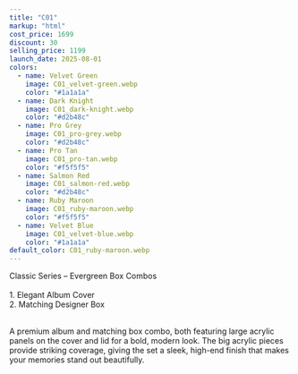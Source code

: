 ```yaml
---
title: "C01"
markup: "html"
cost_price: 1699
discount: 30
selling_price: 1199
launch_date: 2025-08-01
colors:
  - name: Velvet Green
    image: C01_velvet-green.webp
    color: "#1a1a1a"
  - name: Dark Knight
    image: C01_dark-knight.webp
    color: "#d2b48c"
  - name: Pro Grey
    image: C01_pro-grey.webp
    color: "#d2b48c"
  - name: Pro Tan
    image: C01_pro-tan.webp
    color: "#f5f5f5"
  - name: Salmon Red
    image: C01_salmon-red.webp
    color: "#d2b48c"
  - name: Ruby Maroon
    image: C01_ruby-maroon.webp
    color: "#f5f5f5"
  - name: Velvet Blue
    image: C01_velvet-blue.webp
    color: "#1a1a1a"
default_color: C01_ruby-maroon.webp
---
```


Classic Series – Evergreen Box Combos <br><br> <span class='text-b font-medium text-lime-300 mb-1'> 1. Elegant Album Cover<br> 2. Matching Designer Box<br><br> </span> <div class='max-w-xl mx-auto'> A premium album and matching box combo, both featuring large acrylic panels on the cover and lid for a bold, modern look. The big acrylic pieces provide striking coverage, giving the set a sleek, high-end finish that makes your memories stand out beautifully. </div>
